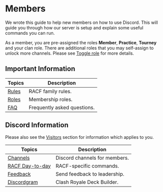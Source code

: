 # Members

We wrote this guide to help new members on how to use Discord. This will guide you through how our server is setup and explain some useful commands you can run.

As a member, you are pre-assigned the roles **Member**, **Practice**, **Tourney** and your clan role. There are additional roles that you may self-assign to unlock more channels. Please see [Toggle role](member/racf.md?id=toggle-role) for more details.

## Important Information

Topics | Description
--- | ---
[Rules](racf/rules.md) | RACF family rules.
[Roles](racf/roles.md) | Membership roles.
[FAQ](racf/faq.md) | Frequently asked questions.

## Discord Information

Please also see the [Visitors](visitors.md) section for information which applies to you.

Topics | Description
--- | ---
[Channels](member/channels.md) | Discord channels for members.
[RACF Day-to-day](member/racf.md) | RACF-specific commands.
[Feedback](member/feedback.md) | Send feedback to leadership.
[Discordgram](member/discordgram.md) | Clash Royale Deck Builder.
